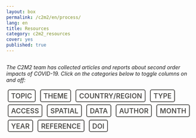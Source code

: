 ```yaml
---
layout: box
permalink: /c2m2/en/process/
lang: en
title: Resources
category: c2m2_resources
cover: yes
published: true
---
```



<!-- DATATABLES BOOTSTRAP INTEGRATION CSS -->
<link rel="stylesheet" href="https://cdn.datatables.net/plug-ins/a5734b29083/integration/bootstrap/3/dataTables.bootstrap.css">


<style>

header ul a,header a.active,header a:active,header a:focus, header a:hover {
  color: #7B533F;
}

li {
  list-style-type: none;
}

.post-list {
    margin: 0;
    padding: 0;
    list-style-type: none;
}

.post-list li {
    padding: 8px 0;
    border-bottom: 1px solid #ccc;
    border-bottom: 1px solid rgba(0,0,0,0.1);
    font-size: 18px;
    font-size: 2.1rem;
    line-height: 1.33333;
    margin-bottom: 0;
}

.post-list li:after {
    content: "";
    display: table;
    clear: both;
}

.post-list a {
    text-decoration: none;
    color: #222;
}

.entry-tags {
    display: block;
    margin-top: .5em;
    text-transform: uppercase;
    font-size: 1.15rem;
    line-height: 2.18182;
    margin-bottom: 24px;
    margin-bottom: 1.5rem;
    font-weight: 600;
}

.entry-tags a {
    padding: .2em .4em;
    margin: 0 .2em;
    background-color: #fff;
    color: #51504d;
    border-radius: 5px;
    border: 2px solid #51504d ;
}

.post-list a>span {
    float: right;
}

@media screen and (min-width: 48em)
.post-list .entry-date {
    display: inline;
}

.post-list .entry-date {
    font-size: 18px;
    font-size: 1.3rem;
    line-height: 1.71429;
    margin-bottom: 0;
    text-transform: uppercase;
}

@media screen and (min-width: 62.5em)
.post-list .abstract {
    width: 60%;
}

.post-list .abstract {
    display: block;
    float: none;
    font-size: 14px;
    font-size: 1.6rem;
    line-height: 1.14286;
    margin-bottom: 0;
}

.tag-box {
    list-style: none;
    margin: 0;
    padding: 4px 0;
    overflow: hidden;
}

.tag-box.inline li {
    float: left;
    font-size: 14px;
    font-size: 1.65rem;
    line-height: 1.71429;
    margin-bottom: 24px;
    margin-bottom: 1.4rem;
    line-height: 2.5;
}

.tag-box a {
    padding: 4px 6px;
    margin: 2px;
    color: #fff;
    background-color: #7B533F;
    border-radius: 4px;
    text-decoration: none;
}

.tag-box a span {
    vertical-align: super;
    font-size: 10px;
    font-size: 1.3rem;
    line-height: 2.4;
    margin-bottom: 24px;
    margin-bottom: 1.5rem;
}

a.toggle-vis {
    text-decoration: none;
    white-space: nowrap;
}

a.selected-tag {
    background-color: #51504d;
    color: #9ac9fe;
}

#mySelection {
    border: 1px solid #ddd;
    font-size: 14px;
}

</style>



<!--<div> This is the resources section </div>-->

<div class="row">
    <div class="col-lg-12" style="overflow: auto;">
          <div style="font-style: italic;">
            <p>
            The C2M2 team has collected articles and reports about second order impacts of COVID-19.  Click on the categories below to toggle columns on and off:
            </p>
          </div>
            <div class="entry-tags" style="cursor:pointer;padding-bottom:10px;">
                <!--Toggle column:--> 
                <a class="toggle-vis2" data-column="0">Topic</a>
                <a class="toggle-vis2" data-column="1">Theme</a>
                <a class="toggle-vis2" data-column="2">Country/Region</a>
                <a class="toggle-vis2" data-column="3">Type</a>
                <a class="toggle-vis2" data-column="4">Access</a>
                <a class="toggle-vis2" data-column="5">Spatial</a>
                <a class="toggle-vis2" data-column="6">Data</a>
                <a class="toggle-vis2" data-column="7">Author</a>
                <a class="toggle-vis2" data-column="8">Month</a>
                <a class="toggle-vis2" data-column="9">Year</a>
                <a class="toggle-vis2" data-column="10">Reference</a>
                <a class="toggle-vis2" data-column="11">DOI</a>
            </div>
            <div id="document_table"></div>
    </div>
</div>


<script type="text/javascript">

//Edit 'key' and 'columns' to connect your spreadsheet

//enter google sheets key here, sheet can only have one tab
var key =
  "https://docs.google.com/spreadsheets/d/1lIwjJiKLabaavo5mjVeyFDbKbQiLsfQnYz3k-yJ6TG4/pubhtml"; 


//var key =
//  "https://docs.google.com/spreadsheets/d/1Ui2G_ZPCbgxmRJ8r93WOS47zwPItfOI74vUM9W7AnDI/pubhtml";



key2 = "https://docs.google.com/spreadsheets/d/14qxuA0cq0Jv2AFX35VO4FNtBQ8xIbNpw0zT8oU0msrE/edit?usp=sharing";



//var key2 = "https://docs.google.com/spreadsheets/d/1KAJK3Y9CqLwPwFhB2UGiNSZQrCTRMhpevDhwty62J70/pubhtml";


var key3 = "12hllq5JK04Hr5zLQX5hLrozorAvyXo7tGf9pFlewado"


//"data" refers to the column name with no spaces and no capitals
//punctuation or numbers in your column name
//"title" is the column name you want to appear in the published table


var columns2 = [{
"data": "Topic","title": "Topic", "width":"40px"},
{"data": "Theme","title": "Theme", "width":"60px"},
{"data": "Country/Region","title": "Country/Region", "width":"40px"},
{"data": "Type","title": "Type", "width":"100px"},
{"data": "Access","title": "Access", "width":"40px"},
{"data": "Spatial","title": "Spatial", "width":"40px"},
{"data": "Data","title": "Data", "width":"40px"},
{"data": "Author","title": "Author", "width":"60px"},
{"data": "Month","title": "Month", "width":"20px"},
{"data": "Year","title": "Year", "width":"20px"},
{"data": "Reference","title": "Reference", "width":"120px"},
{"data": "DOI","title": "DOI", "width":"100px"}];



function loadTable() {


    //beginning of writeTable2

    function initializeTabletopObject2() {
        Tabletop.init({
          key: key2,
          callback: function(data, tabletop) {
            console.log('data2: ');
            console.log(data);
            writeTable2(data); //call up datatables function
          },
          simpleSheet: true,
          debug: false
        });
      }

      initializeTabletopObject2();

      function writeTable2(data) {
        //select main div and put a table there
        //use bootstrap css to customize table style: http://getbootstrap.com/css/#tables
        $('#document_table').html(
          '<table cellpadding="0" cellspacing="0" border="0" class="table table-striped table-condensed table-responsive" id="mySelection2" style="table-layout:fixed;"></table>'
        );

        //initialize the DataTable object and put settings in
        $("#mySelection2").DataTable({
          "data": data,
          "autoWidth": true,
          "columns": columns2,
          "order": [
            [0, "desc"]
          ], //order on second column
          "pagingType": "simple",
          "columnDefs": [{
              "targets": "_all",
              "data": null,
              "targets": [ 1,3,4,5,6,7,8,11 ],
              "visible": false,
              "render": function ( data, type, full, meta ) {

                    var re = /\[(.*?)\]\((.+?)\)/g;
                    var found = data.match(re);

                    if(found) {
                        console.log('it exists 2');
                        var re1 = /\[(.*?)\]/g;
                        var title = data.match(re1);
                        var newTitle = title[0].replace(/[\[\]']/g,'' );
                        var re2 = /\((.+?)\)/g;
                        var url = data.match(re2);
                        var newUrl = url[0].slice(1,-1);

                        return '<a href="'+newUrl+'" target="_blank" >'+newTitle+'</a>';
                    } else {
                        return data;
                    }
               },

         }]

        });

        //hides certain columns
        var table2 = $('#mySelection2').DataTable();
        //console.log('print table2');
        //console.log(table2);
        //table2.columns( [ 7,8] ).visible( false, false );


        //Select default columns 0-4
        var selected_tag_array = [0,2,9,10]
        
        for (var i in selected_tag_array) {
            console.log(selected_tag_array[i]);
            $("a.toggle-vis2[data-column='"+selected_tag_array[i]+"']").addClass('selected-tag');
        }
        

        $('a.toggle-vis2').on( 'click', function (e) {
            e.preventDefault();
     
            // Get the column API object
            var column2 = table2.column( $(this).attr('data-column') );
     
            // Toggle the visibility
            column2.visible( ! column2.visible() );


            if ( $(this).hasClass('selected-tag') ) {
                $( this ).removeClass('selected-tag');
            } else {
                $( this ).addClass('selected-tag');
            }
            
        } );
      }

    //end of writeTable2


}
